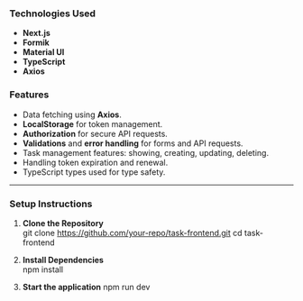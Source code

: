 ### Technologies Used

- **Next.js**  
- **Formik**  
- **Material UI**  
- **TypeScript**  
- **Axios**  

### Features

- Data fetching using **Axios**.
- **LocalStorage** for token management.
- **Authorization** for secure API requests.
- **Validations** and **error handling** for forms and API requests.
- Task management features: showing, creating, updating, deleting.
- Handling token expiration and renewal.
- TypeScript types used for type safety.

---

### Setup Instructions

1. **Clone the Repository**  
   git clone https://github.com/your-repo/task-frontend.git
   cd task-frontend

2. **Install Dependencies**  
   npm install

3. **Start the application**
   npm run dev

